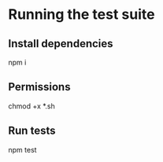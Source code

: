 # Running the test suite

## Install dependencies
npm i

## Permissions
chmod +x *.sh

## Run tests
npm test